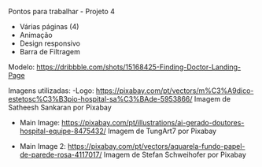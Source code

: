 Pontos para trabalhar - Projeto 4
- Várias páginas (4)
- Animação
- Design responsivo
- Barra de Filtragem

Modelo:
https://dribbble.com/shots/15168425-Finding-Doctor-Landing-Page

Imagens utilizadas:
-Logo: https://pixabay.com/pt/vectors/m%C3%A9dico-estetosc%C3%B3pio-hospital-sa%C3%BAde-5953866/
Imagem de Satheesh Sankaran por Pixabay

- Main Image: https://pixabay.com/pt/illustrations/ai-gerado-doutores-hospital-equipe-8475432/
Imagem de TungArt7 por Pixabay

- Main Image 2: https://pixabay.com/pt/vectors/aquarela-fundo-papel-de-parede-rosa-4117017/
Imagem de Stefan Schweihofer por Pixabay